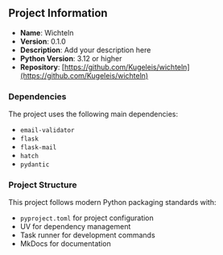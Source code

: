 <!-- --8<-- [start: project-summary] -->
## Project Information

- **Name**: Wichteln
- **Version**: 0.1.0
- **Description**: Add your description here
- **Python Version**: 3.12 or higher
- **Repository**: [https://github.com/Kugeleis/wichteln](https://github.com/Kugeleis/wichteln)

### Dependencies

The project uses the following main dependencies:
- `email-validator`
- `flask`
- `flask-mail`
- `hatch`
- `pydantic`

### Project Structure

This project follows modern Python packaging standards with:
- `pyproject.toml` for project configuration
- UV for dependency management
- Task runner for development commands
- MkDocs for documentation
<!-- --8<-- [end: project-summary] -->
